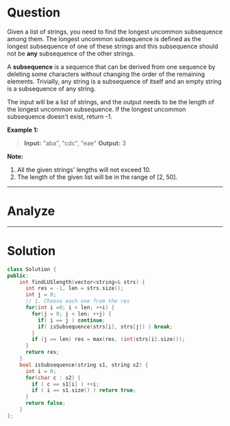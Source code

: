 
# Question

Given a list of strings, you need to find the longest uncommon subsequence among them. The longest uncommon subsequence is defined as the longest subsequence of one of these strings and this subsequence should not be  **any**  subsequence of the other strings.

A  **subsequence**  is a sequence that can be derived from one sequence by deleting some characters without changing the order of the remaining elements. Trivially, any string is a subsequence of itself and an empty string is a subsequence of any string.

The input will be a list of strings, and the output needs to be the length of the longest uncommon subsequence. If the longest uncommon subsequence doesn't exist, return -1.

**Example 1:**  

> **Input:** "aba", "cdc", "eae"
> **Output:** 3

**Note:**

1. All the given strings' lengths will not exceed 10.
2. The length of the given list will be in the range of [2, 50].


------------

# Analyze


------------

# Solution

```cpp
class Solution {
public:
    int findLUSlength(vector<string>& strs) {
      int res = -1, len = strs.size();
      int j = 0;
      // 1. Choose each one from the res
      for(int i =0; i < len; ++i) {
        for(j = 0; j < len; ++j) {
          if( i == j ) continue;
          if( isSubsequence(strs[i], strs[j]) ) break;
        }
        if (j == len) res = max(res, (int)strs[i].size());
      }
      return res;
    }
    bool isSubsequence(string s1, string s2) {
      int i = 0;
      for(char c : s2) {
        if ( c == s1[i] ) ++i;
        if ( i == s1.size() ) return true;
      } 
      return false;
    }
};
```